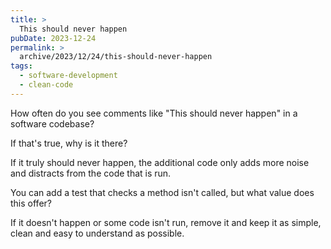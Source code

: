 ```yaml
---
title: >
  This should never happen
pubDate: 2023-12-24
permalink: >
  archive/2023/12/24/this-should-never-happen
tags:
  - software-development
  - clean-code
---
```


How often do you see comments like "This should never happen" in a software codebase?

If that's true, why is it there?

If it truly should never happen, the additional code only adds more noise and distracts from the code that is run.

You can add a test that checks a method isn't called, but what value does this offer?

If it doesn't happen or some code isn't run, remove it and keep it as simple, clean and easy to understand as possible.
